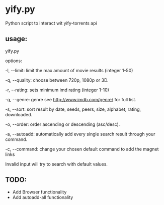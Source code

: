 yify.py
=======

Python script to interact wit yify-torrents api

usage:
------ 

yify.py <options> <search string>

  options:

  -l, --limit:       limit the max amount of movie results (integer 1-50)
  
  -q, --quality:     choose between 720p, 1080p or 3D.
  
  -r, --rating:      sets minimum imd rating (integer 1-10)
  
  -g, --genre:       genre see http://www.imdb.com/genre/ for full list.
  
  -s, --sort:        sort result by date, seeds, peers, size, alphabet, rating, downloaded.
  
  -o, --order:       order ascending or descending (asc/desc).
  
  -a, --autoadd:     automatically add every single search result through your command.
  
  -c, --command:     change your chosen default command to add the magnet links

  Invalid input will try to search with default values.

TODO:
-----

- Add Browser functionality
- Add autoadd-all functionality
